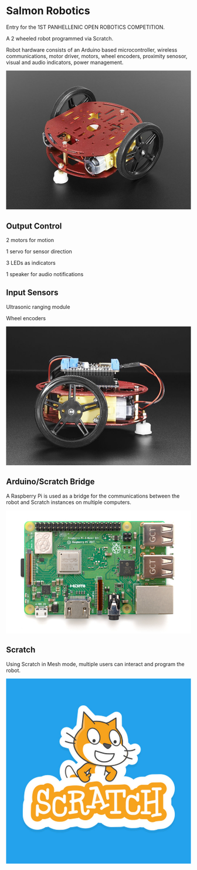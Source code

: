 # Salmon Robotics

Entry for the 1ST PANHELLENIC OPEN ROBOTICS COMPETITION.

A 2 wheeled robot programmed via Scratch.

Robot hardware consists of an Arduino based microcontroller, wireless communications, motor driver, motors, wheel encoders, proximity senosor, visual and audio indicators, power management.

![Chassis](robot-chassis.jpg)

Output Control
--------------

2 motors for motion

1 servo for sensor direction

3 LEDs as indicators

1 speaker for audio notifications

Input Sensors
-------------

Ultrasonic ranging module

Wheel encoders

![Chassis](robot-2.jpg)

Arduino/Scratch Bridge
----------------------

A Raspberry Pi is used as a bridge for the communications between the robot and Scratch instances on multiple computers.

![Raspberry Pi](raspberrypi.jpg)

Scratch
-------

Using Scratch in Mesh mode, multiple users can interact and program the robot.

![Scratch](scratch.jpg)
